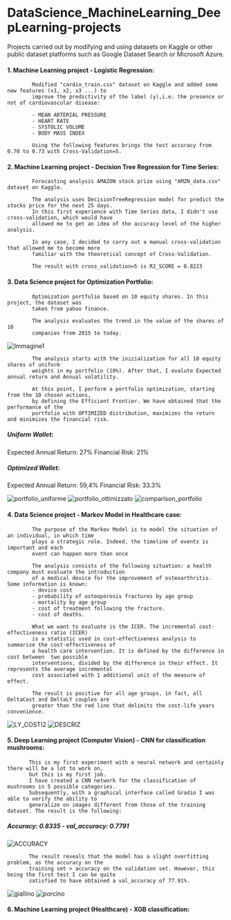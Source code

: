 # DataScience_MachineLearning_DeepLearning-projects
Projects carried out by modifying and using datasets on Kaggle or other public dataset platforms such as Google Dataset Search or Microsoft Azure.

#### 1. Machine Learning project - Logistic Regression:
            Modified "cardio_train.csv" dataset on Kaggle and added some new features (x1, x2, x3 ...) to 
            improve the predictivity of the label (y),i.e. the presence or not of cardiovascular disease:
            
            - MEAN ARTERIAL PRESSURE
            - HEART RATE
            - SYSTOLIC VOLUME
            - BODY MASS INDEX
            
            Using the following features brings the test accuracy from 0.70 to 0.73 with Cross-Validation=5.
            

#### 2. Machine Learning project - Decision Tree Regression for Time Series:
            Forecasting analysis AMAZON stock prize using "AMZN_data.csv" dataset on Kaggle.
            
            The analysis uses DecisionTreeRegression model for predict the stocks price for the next 25 days.
            In this first experience with Time Series data, I didn't use cross-validation, which would have
            allowed me to get an idea of the accuracy level of the higher analysis.
            
            In any case, I decided to carry out a manual cross-validation that allowed me to become more 
            familiar with the theoretical concept of Cross-Validation.
            
            The result with cross_validation=5 is R2_SCORE = 0.8223
            
#### 3. Data Science project for Optimization Portfolio:
            Optimization portfolio based on 10 equity shares. In this project, the dataset was 
            taken from yahoo finance.
            
            The analysis evaluates the trend in the value of the shares of 10
            companies from 2015 to today. 
![Immagine1](https://user-images.githubusercontent.com/78934727/136968720-79082c29-15cc-4c7b-90a7-237289e102b0.png)
            
            The analysis starts with the inizialization for all 10 equity shares of uniform 
            weights in my portfolio (10%). After that, I evalute Expected annual return and Annual volatility. 
 
            At this point, I perform a portfolio optimization, starting from the 10 chosen actions,
            by defining the Efficient Frontier. We have obtained that the performance of the 
            portfolio with OPTIMIZED distribution, maximizes the return and minimizes the financial risk.
            
##### Uniform Wallet:
Expected Annual Return: 27%
Financial Risk: 21%

##### Optimized Wallet:
Expected Annual Return: 59,4%
Financial Risk: 33.3%
            
![portfolio_uniforme](https://user-images.githubusercontent.com/78934727/137339497-de1b8b80-6533-4513-a7ad-515abbd7642c.png)
![portfolio_ottimizzato](https://user-images.githubusercontent.com/78934727/137340865-dbbdadac-d19c-49f0-98fe-0980a931210f.png)
![comparison_portfolio](https://user-images.githubusercontent.com/78934727/137339586-98b14e78-ae45-4043-adfe-76026a5b61f0.PNG)


#### 4. Data Science project - Markov Model in Healthcare case:
            The purpose of the Markov Model is to model the situation of an individual, in which time
            plays a strategic role. Indeed, the timeline of events is important and each
            event can happen more than once
            
            The analysis consists of the following situation: a health company must evaluate the introduction 
            of a medical device for the improvement of osteoarthritis. Some information is known:
            - device cost
            - probability of osteoporosis fractures by age group
            - mortality by age group
            - cost of treatment following the fracture.
            - cost of deaths.

            What we want to evaluate is the ICER. The incremental cost-effectiveness ratio (ICER)
            is a statistic used in cost-effectiveness analysis to summarise the cost-effectiveness of 
            a health care intervention. It is defined by the difference in cost between  two possible
            interventions, divided by the difference in their effect. It represents the average incremental 
            cost associated with 1 additional unit of the measure of effect.
            
            The result is positive for all age groups, in fact, all DeltaCost and DeltaLY couples are 
            greater than the red line that delimits the cost-life years convenience.
            
![LY_COSTI2](https://user-images.githubusercontent.com/78934727/137211357-5b3c4f24-320a-4fd4-b533-064617214702.png)
![DESCRIZ](https://user-images.githubusercontent.com/78934727/137210698-986a96f9-97cb-4ff0-872c-dc09f8fcf99d.PNG)

#### 5. Deep Learning project (Computer Vision) - CNN for classification mushrooms:
           This is my first experiment with a neural network and certainly there will be a lot to work on,
           but this is my first job.
           I have created a CNN network for the classification of mushrooms in 5 possible categories. 
           Subsequently, with a graphical interface called Gradio I was able to verify the ability to 
           generalize on images different from those of the training dataset. The result is the following:
           
##### Accuracy: 0.8335 - val_accuracy: 0.7791

![ACCURACY](https://user-images.githubusercontent.com/78934727/137590545-a9177cf4-a872-4ba7-9fc1-9370d90f8daf.PNG)

           The result reveals that the model has a slight overfitting problem, as the accuracy on the 
           training set > accuracy on the validation set. However, this being the first test I can be quite 
           satisfied to have obtained a val_accuracy of 77.91%.
![giallino](https://user-images.githubusercontent.com/78934727/137590800-1d5c7a9f-b977-4a21-9edd-efb171d4fa0b.png)
![porcino](https://user-images.githubusercontent.com/78934727/137590694-fc57ef1f-2b75-431a-9a49-befb52165b61.png)

#### 6. Machine Learning project (Healthcare) - XGB classification:

           



